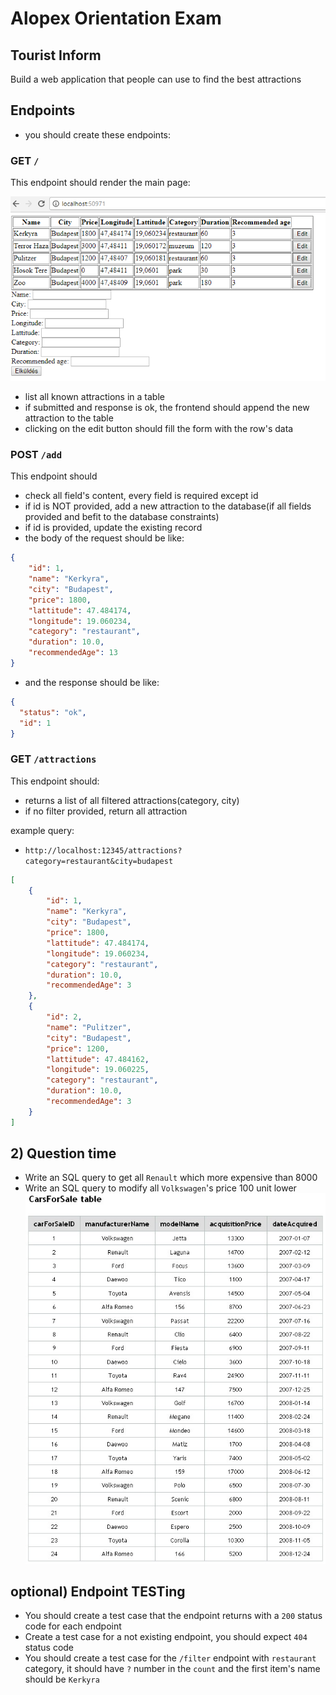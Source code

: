 # Alopex Orientation Exam

## Tourist Inform

Build a web application that people can use to find the best attractions

## Endpoints
 -  you should create these endpoints:

### GET `/`
This endpoint should render the main page:

![main](assets/main_js.png)
 -  list all known attractions in a table
 -  if submitted and response is ok, the frontend should append the new attraction to the table
 -  clicking on the edit button should fill the form with the row's data

### POST `/add`
This endpoint should
 -  check all field's content, every field is required except id  
 -  if id is NOT provided, add a new attraction to the database(if all fields provided and befit to the database constraints)
 -  if id is provided, update the existing record
 -  the body of the request should be like:
 

```json
{
    "id": 1,
    "name": "Kerkyra",
    "city": "Budapest",
    "price": 1800,
    "lattitude": 47.484174,
    "longitude": 19.060234,
    "category": "restaurant",
    "duration": 10.0,
    "recommendedAge": 13
}
```
 -  and the response should be like:

```json
{
  "status": "ok",
  "id": 1
}
```
  
### GET `/attractions`
This endpoint should:
 -  returns a list of all filtered attractions(category, city)
 -  if no filter provided, return all attraction

example query: 
 -  `http://localhost:12345/attractions?category=restaurant&city=budapest`

 ```json
 [
     {
         "id": 1,
         "name": "Kerkyra",
         "city": "Budapest",
         "price": 1800,
         "lattitude": 47.484174,
         "longitude": 19.060234,
         "category": "restaurant",
         "duration": 10.0,
         "recommendedAge": 3
     },
     {
         "id": 2,
         "name": "Pulitzer",
         "city": "Budapest",
         "price": 1200,
         "lattitude": 47.484162,
         "longitude": 19.060225,
         "category": "restaurant",
         "duration": 10.0,
         "recommendedAge": 3
     }
 ]
 ```

## 2) Question time
 -  Write an SQL query to get all `Renault` which more expensive than 8000
 -  Write an SQL query to modify all `Volkswagen`'s price 100 unit lower
 ![main](assets/cars-for-sale-table.jpg)

## optional) Endpoint TESTing
 -  You should create a test case that the endpoint returns with a `200` status code for each endpoint
 -  Create a test case for a not existing endpoint, you should expect `404` status code
 -  You should create a test case for the `/filter` endpoint with `restaurant` category, it should have `?` number in the `count` and the first item's name should be `Kerkyra`  
